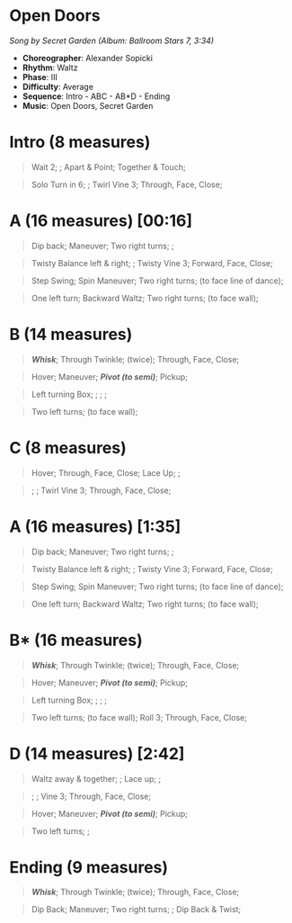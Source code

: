 # Open Doors

*Song by Secret Garden (Album: Ballroom Stars 7, 3:34)*

* **Choreographer**: Alexander Sopicki
* **Rhythm**: Waltz
* **Phase**: III
* **Difficulty**: Average
* **Sequence**: Intro - ABC - AB*D - Ending
* **Music**: Open Doors, Secret Garden

# Intro (8 measures)

> Wait 2; ; Apart & Point; Together & Touch;

> Solo Turn in 6; ; Twirl Vine 3; Through, Face, Close;

# A (16 measures) [00:16]

> Dip back; Maneuver; Two right turns; ;

> Twisty Balance left & right; ; Twisty Vine 3; Forward, Face, Close;

> Step Swing; Spin Maneuver; Two right turns; (to face line of dance);

> One left turn; Backward Waltz; Two right turns; (to face wall);

# B (14 measures)

> ***Whisk***; Through Twinkle; (twice); Through, Face, Close;

> Hover; Maneuver; ***Pivot (to semi)***; Pickup;

> Left turning Box; ; ; ;

> Two left turns; (to face wall);

# C (8 measures)

> Hover; Through, Face, Close; Lace Up; ;

> ; ; Twirl Vine 3; Through, Face, Close;

# A (16 measures) [1:35]

> Dip back; Maneuver; Two right turns; ;

> Twisty Balance left & right; ; Twisty Vine 3; Forward, Face, Close;

> Step Swing; Spin Maneuver; Two right turns; (to face line of dance);

> One left turn; Backward Waltz; Two right turns; (to face wall);

# B* (16 measures)

> ***Whisk***; Through Twinkle; (twice); Through, Face, Close;

> Hover; Maneuver; ***Pivot (to semi)***; Pickup;

> Left turning Box; ; ; ;

> Two left turns; (to face wall); Roll 3; Through, Face, Close;

# D (14 measures) [2:42]

> Waltz away & together; ; Lace up; ;

> ; ; Vine 3; Through, Face, Close;

> Hover; Maneuver; ***Pivot (to semi)***; Pickup;

> Two left turns; ;

# Ending (9 measures)

> ***Whisk***; Through Twinkle; (twice); Through, Face, Close;

> Dip Back; Maneuver; Two right turns; ; Dip Back & Twist;